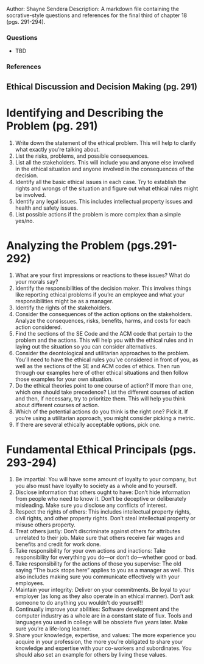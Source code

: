 Author: Shayne Sendera
Description: A markdown file containing the socrative-style questions and references for the final third of chapter 18 (pgs. 291-294).

### Questions
* TBD

### References

## Ethical Discussion and Decision Making (pg. 291)
# Identifying and Describing the Problem (pg. 291)
1. Write down the statement of the ethical problem. This will help to clarify what
exactly you’re talking about.
2. List the risks, problems, and possible consequences.
3. List all the stakeholders. This will include you and anyone else involved in the
ethical situation and anyone involved in the consequences of the decision.
4. Identify all the basic ethical issues in each case. Try to establish the rights and
wrongs of the situation and figure out what ethical rules might be involved.
5. Identify any legal issues. This includes intellectual property issues and health
and safety issues.
6. List possible actions if the problem is more complex than a simple yes/no.

# Analyzing the Problem (pgs.291-292)
1. What are your first impressions or reactions to these issues? What do your morals say?
2. Identify the responsibilities of the decision maker. This involves things like reporting ethical problems if you’re an employee and what your responsibilities might be as a manager.
3. Identify the rights of the stakeholders.
4. Consider the consequences of the action options on the stakeholders. Analyze the consequences, risks, benefits, harms, and costs for each action considered.
5. Find the sections of the SE Code and the ACM code that pertain to the problem and the actions. This will help you with the ethical rules and in laying out the situation so you can consider alternatives.
6. Consider the deontological and utilitarian approaches to the problem. You’ll need to have the ethical rules you’ve considered in front of you, as well as the sections of the SE and ACM codes of ethics. Then run through our examples here of other ethical situations and then follow those examples for your own situation.
7. Do the ethical theories point to one course of action? If more than one, which one should take precedence? List the different courses of action and then, if necessary, try to prioritize them. This will help you think about different courses of action.
8. Which of the potential actions do you think is the right one? Pick it. If you’re
using a utilitarian approach, you might consider picking a metric.
9. If there are several ethically acceptable options, pick one.

# Fundamental Ethical Principals (pgs. 293-294)
1. Be impartial: You will have some amount of loyalty to your company, but you also must have loyalty to society as a whole and to yourself.
2. Disclose information that others ought to have: Don’t hide information from people who need to know it. Don’t be deceptive or deliberately misleading. Make sure you disclose any conflicts of interest.
3. Respect the rights of others: This includes intellectual property rights, civil rights,
and other property rights. Don’t steal intellectual property or misuse others property.
4. Treat others justly: Don’t discriminate against others for attributes unrelated to their job. Make sure that others receive fair wages and benefits and credit for work done.
5. Take responsibility for your own actions and inactions: Take responsibility for everything you do—or don’t do—whether good or bad.
6. Take responsibility for the actions of those you supervise: The old saying “The buck stops here” applies to you as a manager as well. This also includes making sure you communicate effectively with your employees.
7. Maintain your integrity: Deliver on your commitments. Be loyal to your employer
(as long as they also operate in an ethical manner). Don’t ask someone to do anything you wouldn’t do yourself!!
8. Continually improve your abilities: Software development and the computer industry as a whole are in a constant state of flux. Tools and languages you used in college will be obsolete five years later. Make sure you’re a life-long learner.
9. Share your knowledge, expertise, and values: The more experience you acquire in your profession, the more you’re obligated to share your knowledge and
expertise with your co-workers and subordinates. You should also set an example for others by living these values.
